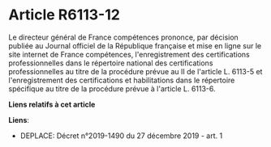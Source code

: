 # Article R6113-12

Le directeur général de France compétences prononce, par décision publiée au Journal officiel de la République française et
mise en ligne sur le site internet de France compétences, l'enregistrement des certifications professionnelles dans le
répertoire national des certifications professionnelles au titre de la procédure prévue au II de l'article L. 6113-5 et
l'enregistrement des certifications et habilitations dans le répertoire spécifique au titre de la procédure prévue à
l'article L. 6113-6.

**Liens relatifs à cet article**

**Liens**:

  - DEPLACE: Décret n°2019-1490 du 27 décembre 2019 - art. 1
